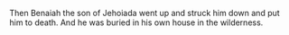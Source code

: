 Then Benaiah the son of Jehoiada went up and struck him down and put him to death. And he was buried in his own house in the wilderness.
